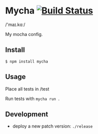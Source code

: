 # Mycha [![Build Status](https://travis-ci.org/Originate/mycha.png?branch=master)](https://travis-ci.org/Originate/mycha)

/'maɪ.kɑː/

My mocha config.


## Install
```
$ npm install mycha
```


## Usage
Place all tests in /test

Run tests with ```mycha run ```.


## Development

* deploy a new patch version: `./release`
